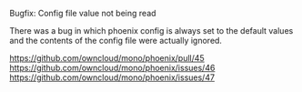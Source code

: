 Bugfix: Config file value not being read

There was a bug in which phoenix config is always set to the default values and the contents of the config file were actually ignored.

https://github.com/owncloud/mono/phoenix/pull/45
https://github.com/owncloud/mono/phoenix/issues/46
https://github.com/owncloud/mono/phoenix/issues/47
